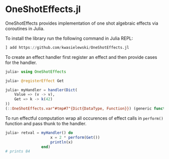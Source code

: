 # OneShotEffects.jl
OneShotEffects provides implementation of one shot algebraic effects via coroutines in Julia.

To install the library run the following command in Julia REPL:
```julia
] add https://github.com/kwasielewski/OneShotEffects.jl
```

To create an effect handler first register an effect and then provide cases for the handler.
```julia
julia> using OneShotEffects

julia> @registerEffect Get

julia> myHandler = handler(Dict(
    Value => (v -> v),
    Get => k -> k(42)
))
(::OneShotEffects.var"#tmp#7"{Dict{DataType, Function}}) (generic function with 2 methods)
```
To run effectful computation wrap all occurences of effect calls in `perform()` function and pass thunk to the handler.

```julia
julia> retval = myHandler() do
                    x = 2 * perform(Get())
                    println(x)
                end)
# prints 84
```
